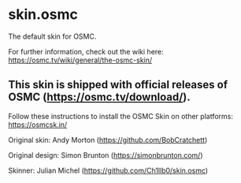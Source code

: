 # skin.osmc

The default skin for OSMC.

For further information, check out the wiki here: https://osmc.tv/wiki/general/the-osmc-skin/

## This skin is shipped with official releases of OSMC (https://osmc.tv/download/).

Follow these instructions to install the OSMC Skin on other platforms: https://osmcsk.in/

Original skin: Andy Morton (https://github.com/BobCratchett)

Original design: Simon Brunton (https://simonbrunton.com/)

Skinner: Julian Michel (https://github.com/Ch1llb0/skin.osmc)
